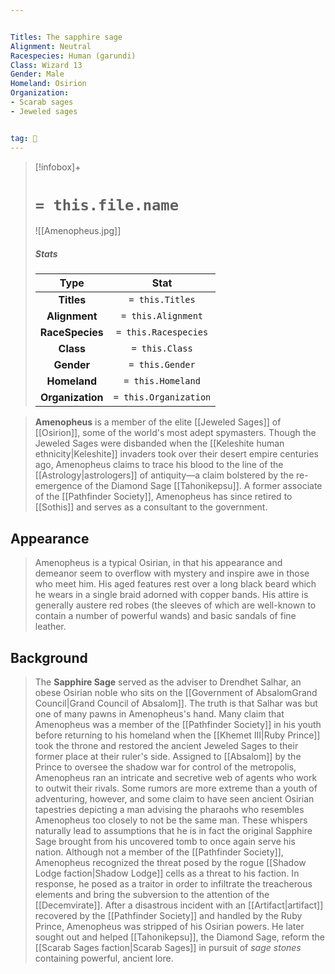 ```yaml
---


Titles: The sapphire sage
Alignment: Neutral
Racespecies: Human (garundi)
Class: Wizard 13
Gender: Male
Homeland: Osirion
Organization:
- Scarab sages
- Jeweled sages


tag: 👤️
---
```


> [!infobox]+
> #  `= this.file.name`
> ![[Amenopheus.jpg]]
> ##### Stats
> Type | Stat |
> :---: |:---:|
> **Titles** | `= this.Titles` |
> **Alignment** | `= this.Alignment` |
> **RaceSpecies** | `= this.Racespecies` |
> **Class** | `= this.Class` |
> **Gender** | `= this.Gender` |
> **Homeland** | `= this.Homeland` |
> **Organization** | `= this.Organization` |



> **Amenopheus** is a member of the elite [[Jeweled Sages]] of [[Osirion]], some of the world's most adept spymasters.  Though the Jeweled Sages were disbanded when the [[Keleshite human ethnicity|Keleshite]] invaders took over their desert empire centuries ago, Amenopheus claims to trace his blood to the line of the [[Astrology|astrologers]] of antiquity—a claim bolstered by the re-emergence of the Diamond Sage [[Tahonikepsu]].
> A former associate of the [[Pathfinder Society]], Amenopheus has since retired to [[Sothis]] and serves as a consultant to the government.


## Appearance

> Amenopheus is a typical Osirian, in that his appearance and demeanor seem to overflow with mystery and inspire awe in those who meet him. His aged features rest over a long black beard which he wears in a single braid adorned with copper bands. His attire is generally austere red robes (the sleeves of which are well-known to contain a number of powerful wands) and basic sandals of fine leather.


## Background

> The **Sapphire Sage** served as the adviser to Drendhet Salhar, an obese Osirian noble who sits on the [[Government of AbsalomGrand Council|Grand Council of Absalom]]. The truth is that Salhar was but one of many pawns in Amenopheus's hand. Many claim that Amenopheus was a member of the [[Pathfinder Society]] in his youth before returning to his homeland when the [[Khemet III|Ruby Prince]] took the throne and restored the ancient Jeweled Sages to their former place at their ruler's side. 
> Assigned to [[Absalom]] by the Prince to oversee the shadow war for control of the metropolis, Amenopheus ran an intricate and secretive web of agents who work to outwit their rivals. Some rumors are more extreme than a youth of adventuring, however, and some claim to have seen ancient Osirian tapestries depicting a man advising the pharaohs who resembles Amenopheus too closely to not be the same man. These whispers naturally lead to assumptions that he is in fact the original Sapphire Sage brought from his uncovered tomb to once again serve his nation.
> Although not a member of the [[Pathfinder Society]], Amenopheus recognized the threat posed by the rogue [[Shadow Lodge faction|Shadow Lodge]] cells as a threat to his faction. In response, he posed as a traitor in order to infiltrate the treacherous elements and bring the subversion to the attention of the [[Decemvirate]].
> After a disastrous incident with an [[Artifact|artifact]] recovered by the [[Pathfinder Society]] and handled by the Ruby Prince, Amenopheus was stripped of his Osirian powers. He later sought out and helped [[Tahonikepsu]], the Diamond Sage, reform the [[Scarab Sages faction|Scarab Sages]] in pursuit of *sage stones* containing powerful, ancient lore.







